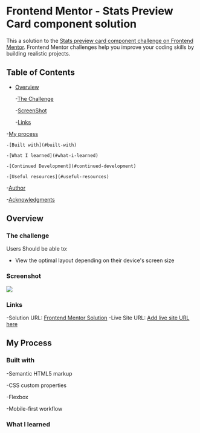 # Frontend Mentor - Stats Preview Card component solution

This a solution to the [Stats preview card component challenge on Frontend Mentor](https://www.frontendmentor.io/challenges/stats-preview-card-component-8JqbgoU62). Frontend Mentor challenges help you improve your coding skills by building realistic projects.

## Table of Contents
- [Overview](#overview)

    -[The Challenge](#the-challenge)

    -[ScreenShot](#screenshot)

    -[Links](#links)

-[My process](#my-process)

    -[Built with](#built-with)

    -[What I learned](#what-i-learned)

    -[Continued Development](#continued-development)

    -[Useful resources](#useful-resources)

-[Author](#author)

-[Acknowledgments](#acknowledgements)

## Overview

### The challenge

Users Should be able to:

- View the optimal layout depending on their device's screen size

### Screenshot

![](./images/screenshot.jpg)

### Links

-Solution URL: [Frontend Mentor Solution](https://your-solution-url.com)
-Live Site URL: [Add live site URL here](https://your-live-site-url.com)

## My Process

### Built with

-Semantic HTML5 markup

-CSS custom properties

-Flexbox

-Mobile-first workflow

### What I learned
